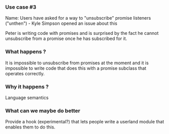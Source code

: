 ### Use case #3

Name: Users have asked for a way to "unsubscribe" promise listeners ("unthen") - Kyle Simpson opened an issue about this

Peter is writing code with promises and is surprised by the fact he cannot unsubscribe from a promise once he has subscribed for it.

### What happens ?

It is impossible to unsubscribe from promises at the moment and it is impossible to write code that does this with a promise subclass that operates correctly.

### Why it happens ?

Language semantics

### What can we maybe do better

Provide a hook (experimental?) that lets people write a userland module that enables them to do this.